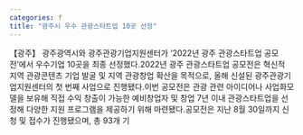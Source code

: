 ```yaml
---
categories: f
title: "광주시 우수 관광스타트업 10곳 선정"
---
```

【광주】 광주광역시와 광주관광기업지원센터가 ‘2022년 광주 관광스타트업 공모전’에서 우수기업 10곳을 최종 선정했다.2022년 광주 관광스타트업 공모전은 혁신적 지역 관광콘텐츠 기업 발굴 및 지역 관광창업 확산을 목적으로, 올해 신설된 광주관광기업지원센터의 첫 번째 사업으로 진행됐다.이번 공모전은 관광 관련 아이디어나 사업화모델을 보유해 직접 수익 창출이 가능한 예비창업자 및 창업 7년 이내 관광스타트업을 선정해 다양한 지원 프로그램을 제공하기 위해 마련됐다.공모전은 지난 8월 30일까지 신청 및 접수가 진행됐으며, 총 93개 기